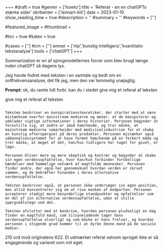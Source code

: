 +++
#draft = true
#genrer = ['howto']
title = 'Referat - en en chatGPTs stærke sider'
skribenter = ['lennart-kiil']
date = 2023-01-10
show_reading_time = true
#description = ''
#summary = ''
#keywords = ['']

#featured_image =
#thumbnail =

#toc = true
#katex = true

#cases = ['']
#cm = ['']
emner = ['nlp','kunstig intelligens','kvantitativ tekstanalyse']
tools = ['chatGPT']
+++

Summarization er en af sprogmodellernes forcer som blev brugt længe inden chatGPT så dagens lys.

Jeg havde fodret med teksten i en samtale og bedt om en ordfrekvensanalyse, det fik jeg, men den var temmelig unøjagtig.

**Prompt:** ok, du ramte lidt forbi. kan du i stedet give mig et referat af teksten

 give mig et referat af teksten

 ```

Teksten beskriver en konspirationsteoretiker, der starter med at være mistænksom overfor mainstream medierne og mener, at de manipulerer og udelader vigtige informationer i deres historier. Personen begynder at forestille sig, at andre er imod ham/hende, og tror måske, at mainstream medierne samarbejder med medicinalindustrien for at skabe en kunstig efterspørgsel på deres produkter. Personen mistænker også uddannelsessystemet for at have formet ham/hende på en forkert måde og tror måske, at meget af det, han/hun tidligere har taget for givet, er løgn.

Personen bliver mere og mere skeptisk og kontrær og begynder at skabe sin egen verdensopfattelse, hvor han/hun forbinder forskellige hændelser med hemmelige netværk af magtfulde mennesker. Personen finder andre, der også har gennemskuet hvordan verden er skruet sammen, og de bekræfter hinanden i deres alternative verdensopfattelse.

Teksten beskriver også, at personen ikke undersøger sin egen position, men altid koncentrerer sig om at rive masken af modparten. Personen accepterer stadigt mere besynderlige standpunkter og opfattelser som en del af sin alternative verdensopfattelse, uden at stille spørgsmålstegn ved det.

Teksten afslutter med at beskrive, hvordan personen pludseligt en dag finder en magtfuld mand, som tilsyneladende tager hans verdensopfattelse alvorligt og som måske er hans frelser, og hvordan personen i stigende grad kommer til at dyrke denne mand på de sociale medier.

 ```

 210 ord mod originalens 622. Et udmærket referat selvom sproget ikke er så engagerende og varieret som mit eget.
